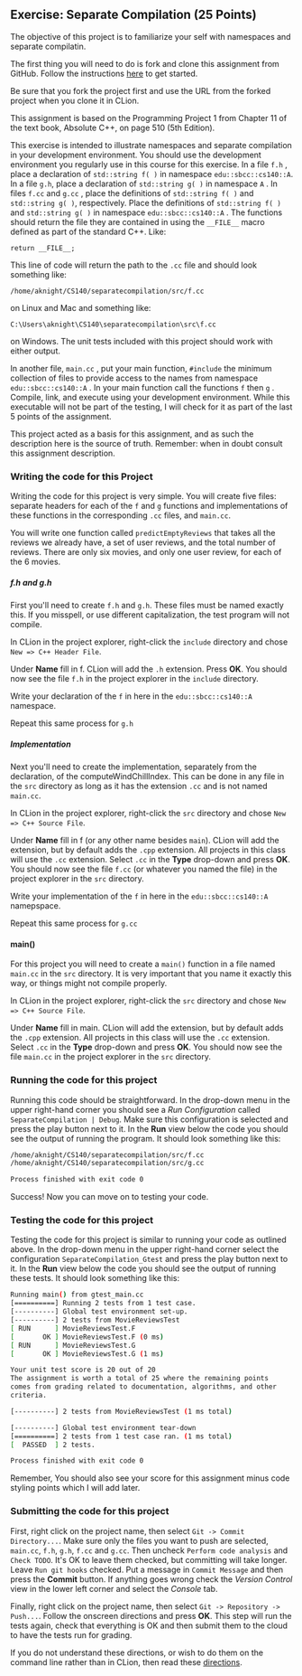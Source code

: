 ## Exercise: Separate Compilation (25 Points)

The objective of this project is to familiarize your self with namespaces and separate compilatin.

The first thing you will need to do is fork and clone this assignment
from GitHub. Follow the instructions 
[here](https://github.com/sbcc-cs140-fall2018/Course-Information/wiki)
to get started. 

Be sure that you fork the project first and use the URL from
the forked project when you clone it in CLion.

This assignment is based on the Programming Project 1 from Chapter 11 of the text book, Absolute C++, on page 510 (5th Edition). 

This exercise is intended to illustrate namespaces and separate compilation in your
development environment. You should use the development environment you regularly 
use in this course for this exercise. In a file `f.h` , place a declaration of `std::string f( )`
in namespace `edu::sbcc::cs140::A`. In a file `g.h`, place a declaration of `std::string g( )` in namespace `A` . In files
`f.cc` and `g.cc` , place the definitions of `std::string f( )` and `std::string g( )`, respectively.
Place the definitions of `std::string f( )` and `std::string g( )` in namespace `edu::sbcc::cs140::A` . The functions
should return the file they are contained in using the `__FILE__` macro defined as part
of the standard C++. Like:

`return __FILE__;`

This line of code will return the path to the `.cc` file and should look something like:

`/home/aknight/CS140/separatecompilation/src/f.cc`

on Linux and Mac and something like:

`C:\Users\aknight\CS140\separatecompilation\src\f.cc`

on Windows. The unit tests included with this project should work with either output.

In another file, `main.cc` , put your main function, `#include` the minimum collection of files to provide
access to the names from namespace `edu::sbcc::cs140::A` . In your main function call the functions
`f` then `g` . Compile, link, and execute using your development environment. While this executable will
not be part of the testing, I will check for it as part of the last 5 points of the assignment.

This project acted as a basis for this assignment, and as such the description here is the source of truth. Remember: when in doubt consult this assignment description.

### Writing the code for this Project

Writing the code for this project is very simple. You will create five files: separate headers for each of the `f` and `g` functions and implementations of these functions in the corresponding `.cc` files, and `main.cc`.

You will write one function called `predictEmptyReviews` that takes all the reviews we already have,
a set of user reviews, and the total number of reviews. There are only six movies, and only one user review, for each of the 6 movies.

##### f.h and g.h

First you'll need to create `f.h` and `g.h`. These files must be named exactly this. If you misspell, or use different capitalization, the test program will not compile.

In CLion in the project explorer, right-click the `include` directory
and chose `New => C++ Header File`. 

Under **Name** fill in f. CLion will add the `.h` extension. Press **OK**. You should now see the file `f.h` in
the project explorer in the `include` directory.

Write your declaration of the `f` in here in the `edu::sbcc::cs140::A` namespace.

Repeat this same process for `g.h`

##### Implementation

Next you'll need to create the implementation, separately from the declaration, of the computeWindChillIndex. This can be done in any file in the `src` directory as long as it has the extension `.cc` and is not named `main.cc`. 

In CLion in the project explorer, right-click the `src` directory
and chose `New => C++ Source File`. 

Under **Name** fill in
f (or any other name besides `main`). CLion will add the extension, but by default 
adds the `.cpp` extension. All projects in this class will
use the `.cc` extension. Select `.cc` in the **Type** drop-down
and press **OK**. You should now see the file `f.cc` (or whatever you named the file) in
the project explorer in the `src` directory.

Write your implementation of the `f` in here in the `edu::sbcc::cs140::A` namepspace.

Repeat this same process for `g.cc`

#### main()

For this project you will need to create a `main()` function in a file named `main.cc` in the `src` directory. It is very important that you name it exactly this way, or things might not compile properly.

In CLion in the project explorer, right-click the `src` directory
and chose `New => C++ Source File`. 

Under **Name** fill in
main. CLion will add the extension, but by default 
adds the `.cpp` extension. All projects in this class will
use the `.cc` extension. Select `.cc` in the **Type** drop-down
and press **OK**. You should now see the file `main.cc` in
the project explorer in the `src` directory.

### Running the code for this project

Running this code should be straightforward. In the drop-down 
menu in the upper right-hand corner you should see a *Run
Configuration* called `SeparateCompilation | Debug`. Make sure this 
configuration is selected and press the play button next to it.
In the **Run** view below the code you should see the output 
of running the program. It should look something like this:

```bash
/home/aknight/CS140/separatecompilation/src/f.cc
/home/aknight/CS140/separatecompilation/src/g.cc

Process finished with exit code 0
```
Success! Now you can move on to testing your code.

### Testing the code for this project

Testing the code for this project is similar to running your code
as outlined above. In the drop-down menu in the upper right-hand
corner select the configuration `SeparateCompilation_Gtest` and press the 
play button next to it. In the **Run** view below the code you should
see the output of running these tests. It should look something
like this:

```bash
Running main() from gtest_main.cc
[==========] Running 2 tests from 1 test case.
[----------] Global test environment set-up.
[----------] 2 tests from MovieReviewsTest
[ RUN      ] MovieReviewsTest.F
[       OK ] MovieReviewsTest.F (0 ms)
[ RUN      ] MovieReviewsTest.G
[       OK ] MovieReviewsTest.G (1 ms)

Your unit test score is 20 out of 20
The assignment is worth a total of 25 where the remaining points
comes from grading related to documentation, algorithms, and other
criteria.

[----------] 2 tests from MovieReviewsTest (1 ms total)

[----------] Global test environment tear-down
[==========] 2 tests from 1 test case ran. (1 ms total)
[  PASSED  ] 2 tests.

Process finished with exit code 0
```

Remember, You should also see your score for this
assignment minus code styling points which I will add later.

### Submitting the code for this project

First, right click on the project name, then select `Git -> Commit Directory...`. 
Make sure only the files you want to push are selected, `main.cc`, `f.h`, `g.h`, `f.cc` and `g.cc`.
Then uncheck `Perform code analysis` and `Check TODO`. It's OK to leave them checked,
but committing will take longer. Leave `Run git hooks` checked. Put a message in `Commit Message`
and then press the **Commit** button. If anything goes wrong check the _Version Control_ view
in the lower left corner and select the _Console_ tab.
 
Finally, right click on the project name,
then select `Git -> Repository -> Push...`. Follow the onscreen directions
and press **OK**. This step will run the tests again, check that everything is OK
and then submit them to the cloud to have the tests run for grading.

If you do not understand these directions, or wish to do them on the command
line rather than in CLion, then read these [directions](https://github.com/sbcc-cs140-fall2018/Course-Information/wiki/How-to-Turn-In-Every-Project).
